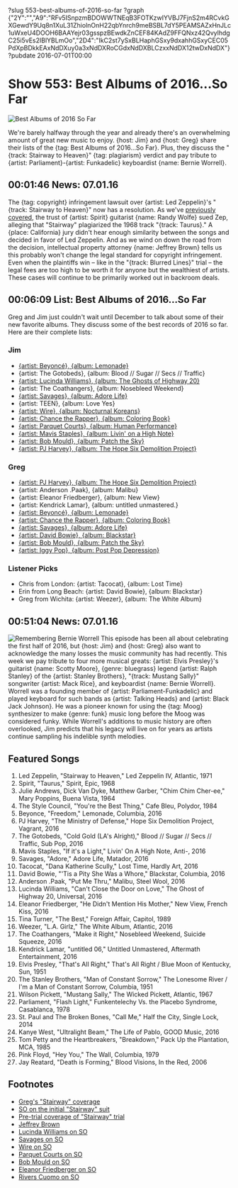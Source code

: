 ?slug 553-best-albums-of-2016-so-far
?graph {"2Y":"","A9":"RFv5ISnpzmBDOWWTNEqB3FOTKzwIYVBJ7FjnS2m4RCvkGXGewdY9Uq8n1XuL31ZhiolnOnH22qbYnrch9meBSBL7dY5PEAMSAZxHnJLc1uWxeU4DOOH6BAAYejr03gsspzBEwdkZnCEF84KAdZ9FFQNxz42QvylhdgC25i5vEs2IBlYBLmOo","2D4":"IkC2st7ySxBLHaphGSxy9dxahhGSxyCEC05PdXpBDkkEAxNdDXuy0a3xNdDXRoCGdxNdDXBLCzxxNdDX12twDxNdDX"}
?pubdate 2016-07-01T00:00

# Show 553: Best Albums of 2016...So Far

![Best Albums of 2016 So Far](https://static.soundopinions.org/images/2016/2016midyear_web.jpg)

We're barely halfway through the year and already there's an overwhelming amount of great new music to enjoy. {host: Jim} and {host: Greg} share their lists of the {tag: Best Albums of 2016...So Far}. Plus, they discuss the "{track: Stairway to Heaven}" {tag: plagiarism} verdict and pay tribute to {artist: Parliament}-{artist: Funkadelic} keyboardist {name: Bernie Worrell}.

## 00:01:46 News: 07.01.16
The {tag: copyright} infringement lawsuit over {artist: Led Zeppelin}'s "{track: Stairway to Heaven}" now has a resolution. As we've [previously](http://soundopinions.org/show/546/#spirit) [covered](http://soundopinions.org/show/465/#spirit), the trust of {artist: Spirit} guitarist {name: Randy Wolfe} sued Zep, alleging that "Stairway" plagiarized the 1968 track "{track: Taurus}." A {place: California} jury didn't hear enough similarity between the songs and decided in favor of Led Zeppelin. And as we wind on down the road from the decision, intellectual property attorney {name: Jeffrey Brown} tells us this probably won't change the legal standard for copyright infringement. Even when the plaintiffs win – like in the "{track: Blurred Lines}" trial – the legal fees are too high to be worth it for anyone but the wealthiest of artists. These cases will continue to be primarily worked out in backroom deals.



## 00:06:09 List: Best Albums of 2016...So Far
Greg and Jim just couldn't wait until December to talk about some of their new favorite albums. They discuss some of the best records of 2016 so far. Here are their complete lists:

### Jim
- [{artist: Beyoncé}, {album: Lemonade}](http://soundopinions.org/show/544/#lemonade)
- {artist: The Gotobeds}, {album: Blood // Sugar // Secs // Traffic}
- [{artist: Lucinda Williams}, {album: The Ghosts of Highway 20}](http://soundopinions.org/show/532/#lucindawilliams)
- {artist: The Coathangers}, {album: Nosebleed Weekend} 
- [{artist: Savages}, {album: Adore Life}](http://soundopinions.org/show/530/#savages)
- {artist: TEEN}, {album: Love Yes}
- [{artist: Wire}, {album: Nocturnal Koreans}](https://www.wbez.org/shows/jim-derogatis/nocturnal-koreans-finds-wire-in-a-more-subdued-apocalyptic-mood/95cbe2ec-c4c7-4f88-8846-e989200c6969)
- [{artist: Chance the Rapper}, {album: Coloring Book}](http://soundopinions.org/show/550/#chancetherapper)
- [{artist: Parquet Courts}, {album: Human Performance}](http://soundopinions.org/show/543/#parquetcourts)
- [{artist: Mavis Staples}, {album: Livin' on a High Note}](http://soundopinions.org/show/536/#mavisstaples)
- [{artist: Bob Mould}, {album: Patch the Sky}](http://soundopinions.org/show/539/#bobmould)
- [{artist: PJ Harvey}, {album: The Hope Six Demolition Project}](http://soundopinions.org/show/541/#pjharvey)

### Greg
- [{artist: PJ Harvey}, {album: The Hope Six Demolition Project}](http://soundopinions.org/show/541/#pjharvey)
- {artist: Anderson .Paak}, {album: Malibu}
- {artist: Eleanor Friedberger}, {album: New View}
- {artist: Kendrick Lamar}, {album: untitled unmastered.}
- [{artist: Beyoncé}, {album: Lemonade}](http://soundopinions.org/show/544/#lemonade)
- [{artist: Chance the Rapper}, {album: Coloring Book}](http://soundopinions.org/show/550/#chancetherapper)
- [{artist: Savages}, {album: Adore Life}](http://soundopinions.org/show/530/#savages)
- [{artist: David Bowie}, {album: Blackstar}](http://soundopinions.org/show/529/#blackstar)
- [{artist: Bob Mould}, {album: Patch the Sky}](http://soundopinions.org/show/539/#bobmould)
- [{artist: Iggy Pop}, {album: Post Pop Depression}](http://soundopinions.org/show/538/#iggypop)

### Listener Picks
- Chris from London: {artist: Tacocat}, {album: Lost Time}
- Erin from Long Beach: {artist: David Bowie}, {album: Blackstar}
- Greg from Wichita: {artist: Weezer}, {album: The White Album}

## 00:51:04 News: 07.01.16
![Remembering Bernie Worrell](https://static.soundopinions.org/images/2016/Worrell.jpg)
This episode has been all about celebrating the first half of 2016, but {host: Jim} and {host: Greg} also want to acknowledge the many losses the music community has had recently. This week we pay tribute to four more musical greats: {artist: Elvis Presley}'s guitarist {name: Scotty Moore}, {genre: bluegrass} legend {artist: Ralph Stanley} of the {artist: Stanley Brothers}, "{track: Mustang Sally}" songwriter {artist: Mack Rice}, and keyboardist {name: Bernie Worrell}. Worrell was a founding member of {artist: Parliament-Funkadelic} and played keyboard for such bands as {artist: Talking Heads} and {artist: Black Jack Johnson}. He was a pioneer known for using the {tag: Moog} synthesizer to make {genre: funk} music long before the Moog was considered funky. While Worrell's additions to music history are often overlooked, Jim predicts that his legacy will live on for years as artists continue sampling his indelible synth melodies.



## Featured Songs

1. Led Zeppelin, "Stairway to Heaven," Led Zeppelin IV, Atlantic, 1971
1. Spirit, "Taurus," Spirit, Epic, 1968
1. Julie Andrews, Dick Van Dyke, Matthew Garber, "Chim Chim Cher-ee," Mary Poppins, Buena Vista, 1964 
1. The Style Council, "You're the Best Thing," Cafe Bleu, Polydor, 1984
1. Beyonce, "Freedom," Lemonade, Columbia, 2016
1. PJ Harvey, "The Ministry of Defense," Hope Six Demolition Project, Vagrant, 2016
1. The Gotobeds, "Cold Gold (LA's Alright)," Blood // Sugar // Secs // Traffic, Sub Pop, 2016
1. Mavis Staples, "If it's a Light," Livin' On A High Note, Anti-, 2016 
1. Savages, "Adore," Adore Life, Matador, 2016
1. Tacocat, "Dana Katherine Scully," Lost Time, Hardly Art, 2016 
1. David Bowie, "'Tis a Pity She Was a Whore," Blackstar, Columbia, 2016
1. Anderson .Paak, "Put Me Thru," Malibu, Steel Wool, 2016 
1. Lucinda Williams, "Can't Close the Door on Love," The Ghost of Highway 20, Universal, 2016 
1. Eleanor Friedberger, "He Didn't Mention His Mother," New View, French Kiss, 2016
1. Tina Turner, "The Best," Foreign Affair, Capitol, 1989 
1. Weezer, "L.A. Girlz," The White Album, Atlantic, 2016 
1. The Coathangers, "Make it Right," Nosebleed Weekend, Suicide Squeeze, 2016
1. Kendrick Lamar, "untitled 06," Untitled Unmastered, Aftermath Entertainment, 2016 
1. Elvis Presley, "That's All Right," That's All Right / Blue Moon of Kentucky, Sun, 1951
1. The Stanley Brothers, "Man of Constant Sorrow," The Lonesome River / I'm a Man of Constant Sorrow, Columbia, 1951 
1. Wilson Pickett, "Mustang Sally," The Wicked Pickett, Atlantic, 1967
1. Parliament, "Flash Light," Funkentelechy Vs. the Placebo Syndrome, Casablanca, 1978 
1. St. Paul and The Broken Bones, "Call Me," Half the City, Single Lock, 2014 
1. Kanye West, "Ultralight Beam," The Life of Pablo, GOOD Music, 2016 
1. Tom Petty and the Heartbreakers, "Breakdown," Pack Up the Plantation, MCA, 1985
1. Pink Floyd, "Hey You," The Wall, Columbia, 1979
1. Jay Reatard, "Death is Forming," Blood Visions, In the Red, 2006 

## Footnotes
- [Greg's "Stairway" coverage](http://www.chicagotribune.com/entertainment/music/ct-led-zeppelin-copyright-trial-verdict-20160623-story.html)
- [SO on the initial "Stairway" suit](/show/465/#spirit)
- [Pre-trial coverage of "Stairway" trial](/show/546/#spirit)
- [Jeffrey Brown](http://www.michaelbest.com/jhbrown/http://www.michaelbest.com/jhbrown/)
- [Lucinda Williams on SO](/show/380/#lucindawilliams)
- [Savages on SO](/show/409/#savages)
- [Wire on SO](/show/512/#wire)
- [Parquet Courts on SO](/show/415/#parquetcourts)
- [Bob Mould on SO](/show/552/#bobmould)
- [Eleanor Friedberger on SO](/show/550/#eleanorfriedberger)
- [Rivers Cuomo on SO](/show/221/#riverscuomo)
